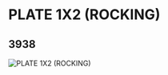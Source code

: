 # PLATE 1X2 (ROCKING)
## 3938
![PLATE 1X2 (ROCKING)](https://lc-www-live-s.legocdn.com/media/bricks/5/2/393801.jpg)
